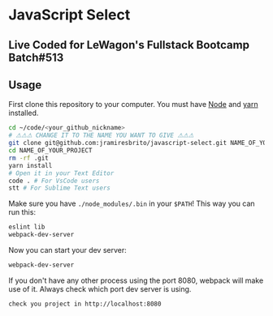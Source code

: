 # JavaScript Select
## Live Coded for LeWagon's Fullstack Bootcamp Batch#513

## Usage

First clone this repository to your computer. You must have [Node](https://nodejs.org/en/download/) and [yarn](https://classic.yarnpkg.com/docs/install) installed.

```bash
cd ~/code/<your_github_nickname>
# ⚠⚠⚠ CHANGE IT TO THE NAME YOU WANT TO GIVE ⚠⚠⚠
git clone git@github.com:jramiresbrito/javascript-select.git NAME_OF_YOUR_PROJECT
cd NAME_OF_YOUR_PROJECT
rm -rf .git
yarn install
# Open it in your Text Editor
code . # For VsCode users
stt # For Sublime Text users
```

Make sure you have `./node_modules/.bin` in your `$PATH`! This way you can run this:

```bash
eslint lib
webpack-dev-server
```

Now you can start your dev server:

```bash
webpack-dev-server
```

If you don't have any other process using the port 8080, webpack will make use of it. Always check which port dev server is using.

```bash
check you project in http://localhost:8080
```
